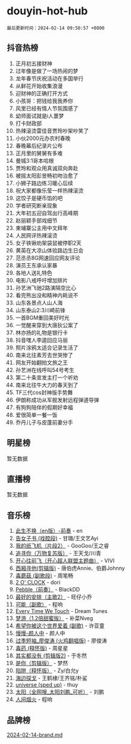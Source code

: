 # douyin-hot-hub

`最后更新时间：2024-02-14 09:50:57 +0800`

## 抖音热榜

1. 正月初五接财神
1. 过年像是做了一场热闹的梦
1. 龙年春节庆祝活动在多国举行
1. 从鲜花开始收集浪漫
1. 迎财神的正确打开方式
1. 小孩哥：把钱给我我养你
1. 风里已经有情人节氛围感了
1. 幼师面试就是i人噩梦
1. 打卡财政部
1. 热辣滚烫雷佳音贾玲吵架吵笑了
1. 小伙2000元办农村春晚
1. 春晚幕后纪录片公布
1. 正月里的舅舅有多难
1. 曼城3:1哥本哈根
1. 贾玲和观众用真诚双向奔赴
1. 被摇太阳彭昱畅初吻治愈了
1. 小狮子路边练习暖心后续
1. 祝大家都像乐莹一样热辣滚烫
1. 这饺子是硬币馅的吧
1. 学者研究断亲现象
1. 大年初五迎自驾出行高峰期
1. 赵丽颖手部戏细节
1. 柬埔寨公主用中文拜年
1. 人民网评热辣滚烫
1. 女子铁锹劝架袋鼠被停职2天
1. 黄英在大凉山体验路边生日会
1. 范丞丞8G网速回应网友评论
1. 演员王东承认家暴
1. 各地人送礼特色
1. 电影八戒呼吁增加排片
1. 孙艺洲飞驰2路演隔空比心
1. 看完熊出没和精神内耗说不
1. 山东各景点人山人海
1. 山东泰山2:3川崎前锋
1. 一首BGM重回美好时光
1. 一觉醒来穿到大唐狄公案了
1. 林亦扬的礼物是银行卡
1. 抖音嘿人李逵回应马丽
1. 照片涂鸦太适合记录生活了
1. 南来北往素芳去世哭惨了
1. 网友开始翻拍文旅之王
1. 孙艺洲在线呼叫54号考生
1. 第二十条宣发主打一个听劝
1. 南来北往牛大力的春天到了
1. TF三代cos封神版手势舞
1. 伊朗称成功从军舰发射远程弹道导弹
1. 有狗狗陪伴的假期好幸福
1. 爱很简单一餐一饭
1. 乔丹儿子与皮蓬前妻分手

## 明星榜

暂无数据

## 直播榜

暂无数据

## 音乐榜

1. [此生不换（en版）-前奏](https://sf5-hl-cdn-tos.douyinstatic.com/obj/tos-cn-ve-2774/oMDvUGwhKrKYDEqXiMYEwxZqBWIJFA92CiLAO) - en
1. [告女子书 (戏腔段)](https://sf6-cdn-tos.douyinstatic.com/obj/tos-cn-ve-2774/osCCzFxWgstBDi92ZfBB4ht7gQENBmQMAl0eI6) - 甘璐/王文艺Ayi
1. [我的纸飞机（片段2）](https://sf3-cdn-tos.douyinstatic.com/obj/tos-cn-ve-2774/oM2ZrKcg2CD5AeRB2gkeXOFB1IxAGJdZPazYHf) - GooGoo/王之睿
1. [追寻你（万物复苏版）](https://sf5-hl-cdn-tos.douyinstatic.com/obj/tos-cn-ve-2774/oYeAZJsbjIDit9APmBg8u6uDUQnHmoCf3gbo74) - 王天戈/川青
1. [开心往前飞（开心超人联盟主题曲）](https://sf3-cdn-tos.douyinstatic.com/obj/tos-cn-ve-2774/9d8fb7c82cf1421fb93a9fe925275e0a) - VIVI
1. [西厢寻他(剪辑版)](https://sf5-hl-cdn-tos.douyinstatic.com/obj/tos-cn-ve-2774/oUsAVfAQKlRNxEv5qxvIB8o5qmIWUcXbzJKJhw) - 唐伯虎Annie、伯爵Johnny
1. [毒蘑菇 (副歌段)](https://sf5-hl-cdn-tos.douyinstatic.com/obj/tos-cn-ve-2774/ocDEUsfdLjxnlFXtfogBCiQCEqYB7QZgZ8VViM) - 周笔畅
1. [2 O' CLOCK](https://sf6-cdn-tos.douyinstatic.com/obj/tos-cn-ve-2774/oIUBICeqlYQHTigCBOnCMlwBZJkgiBjt1oDfbg) - dori
1. [Pebble（前奏）](https://sf3-cdn-tos.douyinstatic.com/obj/tos-cn-ve-2774/5e6913036e674b34b92df6abd1361f00) - BlackDD
1. [最好的安排（主歌2）](https://sf6-cdn-tos.douyinstatic.com/obj/tos-cn-ve-2774/oMMZX1DuHpMwgoDztBmZswgQnbCeeANZxBHkFY) - 旺仔小乔
1. [可能（副歌）](https://sf3-cdn-tos.douyinstatic.com/obj/tos-cn-ve-2774/cde1731888894259b333569393c2fb51) - 程响
1. [Every Time We Touch](https://sf5-hl-cdn-tos.douyinstatic.com/obj/tos-cn-ve-2774/ogN6lUKQeBBfEVhIOMikG1CcJjugxk1tztZyhP) - Dream Tunes
1. [梦游（1.2倍甜蜜版）](https://sf5-hl-cdn-tos.douyinstatic.com/obj/tos-cn-ve-2774/o4gyAUm8hwufoEABmwVIiQtHsFuGzAEEWtNMzo) - 补菜Nveg
1. [希望你被这个世界爱着 (副歌)](https://sf6-cdn-tos.douyinstatic.com/obj/tos-cn-ve-2774/oUHCmWQfZlE3QQBKBeD8rCFLpJzPgCpImhsxMt) - 许亚童
1. [慢慢-颜人中](https://sf5-hl-cdn-tos.douyinstatic.com/obj/tos-cn-ve-2774/ocjHNfBXdBxQNC8ZGAeoLMFTUgtBg8bkExunDC) - 颜人中
1. [过季短袖_廖俊涛 (火鸡翻唱版)](https://sf3-cdn-tos.douyinstatic.com/obj/tos-cn-ve-2774/ogQVJl0tRBKxQgZji7YClFEBrVDeHpPTWfCZbQ) - 廖俊涛
1. [毒药 (释怀版)](https://sf3-cdn-tos.douyinstatic.com/obj/tos-cn-ve-2774/oYILMEAzspdZBIzy4frJNB8ZHPHWAhiwowd4Ad) - 周星星
1. [其实都没有 (剪辑版2)](https://sf5-hl-cdn-tos.douyinstatic.com/obj/tos-cn-ve-2774/oEBNQenHZtBhxYjGgUDQk0BCHTigQafgFlbQ7k) - 于冬然
1. [是你（剪辑版）](https://sf5-hl-cdn-tos.douyinstatic.com/obj/tos-cn-ve-2774/46019dae783c4c969944217fe1cfafc4) - 梦然
1. [陷阱（释怀版）](https://sf5-hl-cdn-tos.douyinstatic.com/obj/tos-cn-ve-2774/oE8C21LeZrzKLDFfQYgMzx4GAIHageG5IzayY7) - Zy/白允y
1. [海边探戈](https://sf5-hl-cdn-tos.douyinstatic.com/obj/tos-cn-ve-2774/os9gE0VQCGqt6VQkZDyBBYvfSDY0QFe3vVmubn) - 王鹤棣/王齐铭/朴鲨
1. [universe (sped up)](https://sf3-cdn-tos.douyinstatic.com/obj/tos-cn-ve-2774/oIQnurQLDCsdYeegkM4CKuVb23MZBXtX6QB8bv) - thuy
1. [太阳（全网搜_太阳刘鹏_可听）](https://sf6-cdn-tos.douyinstatic.com/obj/tos-cn-ve-2774/ogWbyIQnlBFImVbeDocRdCIYtBHlbJXgfZMvgz) - 刘鹏
1. [人间烟火](https://sf5-hl-cdn-tos.douyinstatic.com/obj/tos-cn-ve-2774/947983139f35446684610238bba8e7a9) - 程响

## 品牌榜

[2024-02-14-brand.md](2024-02-14-brand.md)
